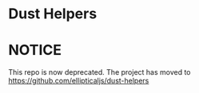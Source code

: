 Dust Helpers
===========================

# NOTICE

This repo is now deprecated. The project has moved to https://github.com/ellipticaljs/dust-helpers